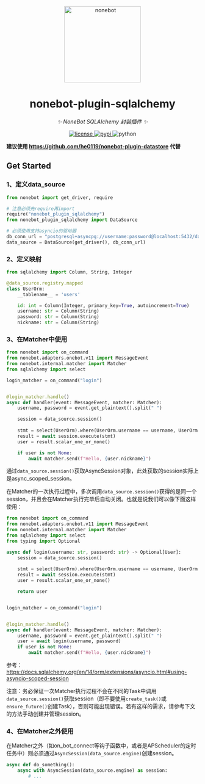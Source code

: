 <!-- markdownlint-disable MD033 MD036 MD041 -->

<p align="center">
  <a href="https://v2.nonebot.dev/"><img src="https://v2.nonebot.dev/logo.png" width="200" height="200" alt="nonebot"></a>
</p>

<div align="center">

nonebot-plugin-sqlalchemy
============

_✨ NoneBot SQLAlchemy 封装插件 ✨_

</div>

<p align="center">
  <a href="https://raw.githubusercontent.com/ssttkkl/nonebot-plugin-sqlalchemy/master/LICENSE">
    <img src="https://img.shields.io/github/license/ssttkkl/nonebot-plugin-sqlalchemy.svg" alt="license">
  </a>
  <a href="https://pypi.python.org/pypi/nonebot-plugin-sqlalchemy">
    <img src="https://img.shields.io/pypi/v/nonebot-plugin-sqlalchemy.svg" alt="pypi">
  </a>
  <img src="https://img.shields.io/badge/python-3.9+-blue.svg" alt="python">
</p>

**建议使用 https://github.com/he0119/nonebot-plugin-datastore 代替**

## Get Started

### 1、定义data_source

```python
from nonebot import get_driver, require

# 注意必须先require再import
require("nonebot_plugin_sqlalchemy")
from nonebot_plugin_sqlalchemy import DataSource

# 必须使用支持asyncio的驱动器
db_conn_url = "postgresql+asyncpg://username:password@localhost:5432/database"
data_source = DataSource(get_driver(), db_conn_url)
```

### 2、定义映射
```python
from sqlalchemy import Column, String, Integer

@data_source.registry.mapped
class UserOrm:
    __tablename__ = 'users'

    id: int = Column(Integer, primary_key=True, autoincrement=True)
    username: str = Column(String)
    password: str = Column(String)
    nickname: str = Column(String)
```

### 3、在Matcher中使用

```python
from nonebot import on_command
from nonebot.adapters.onebot.v11 import MessageEvent
from nonebot.internal.matcher import Matcher
from sqlalchemy import select

login_matcher = on_command("login")


@login_matcher.handle()
async def handler(event: MessageEvent, matcher: Matcher):
    username, password = event.get_plaintext().split(" ")

    session = data_source.session()
    
    stmt = select(UserOrm).where(UserOrm.username == username, UserOrm.password == password)
    result = await session.execute(stmt)
    user = result.scalar_one_or_none()

    if user is not None:
        await matcher.send(f"Hello, {user.nickname}")
```

通过`data_source.session()`获取AsyncSession对象，此处获取的session实际上是async_scoped_session。

在Matcher的一次执行过程中，多次调用`data_source.session()`获得的是同一个session，并且会在Matcher执行完毕后自动关闭。也就是说我们可以像下面这样使用：

```python
from nonebot import on_command
from nonebot.adapters.onebot.v11 import MessageEvent
from nonebot.internal.matcher import Matcher
from sqlalchemy import select
from typing import Optional

async def login(username: str, password: str) -> Optional[User]:
    session = data_source.session()
    
    stmt = select(UserOrm).where(UserOrm.username == username, UserOrm.password == password)
    result = await session.execute(stmt)
    user = result.scalar_one_or_none()

    return user


login_matcher = on_command("login")


@login_matcher.handle()
async def handler(event: MessageEvent, matcher: Matcher):
    username, password = event.get_plaintext().split(" ")
    user = await login(username, password)
    if user is not None:
        await matcher.send(f"Hello, {user.nickname}")
```

参考：https://docs.sqlalchemy.org/en/14/orm/extensions/asyncio.html#using-asyncio-scoped-session

注意：务必保证一次Matcher执行过程不会在不同的Task中调用`data_source.session()`获取session（即不要使用`create_task()`或`ensure_future()`创建Task），否则可能出现错误。若有这样的需求，请参考下文的方法手动创建并管理session。


### 4、在Matcher之外使用

在Matcher之外（如on_bot_connect等钩子函数中，或者是APScheduler的定时任务中）则必须通过`AsyncSession(data_source.engine)`创建session。

```python
async def do_something():
    async with AsyncSession(data_source.engine) as session:
        # ...
```
